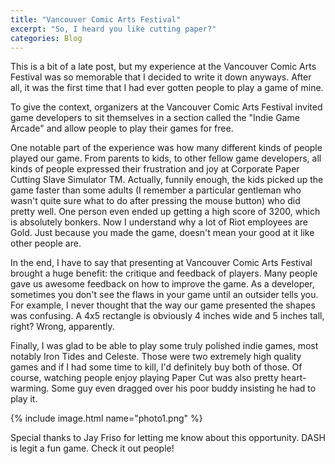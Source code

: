```yaml
---
title: "Vancouver Comic Arts Festival"
excerpt: "So, I heard you like cutting paper?"
categories: Blog
---
```


This is a bit of a late post, but my experience at the Vancouver Comic Arts Festival was so memorable that I decided to write it down anyways. After all, it was the first time that I had ever gotten people to play a game of mine.

To give the context, organizers at the Vancouver Comic Arts Festival invited game developers to sit themselves in a section called the "Indie Game Arcade" and allow people to play their games for free.

One notable part of the experience was how many different kinds of people played our game. From parents to kids, to other fellow game developers, all kinds of people expressed their frustration and joy at Corporate Paper Cutting Slave Simulator TM. Actually, funnily enough, the kids picked up the game faster than some adults (I remember a particular gentleman who wasn't quite sure what to do after pressing the mouse button) who did pretty well. One person even ended up getting a high score of 3200, which is absolutely bonkers. Now I understand why a lot of Riot employees are Gold. Just because you made the game, doesn't mean your good at it like other people are.

In the end, I have to say that presenting at Vancouver Comic Arts Festival brought a huge benefit: the critique and feedback of players. Many people gave us awesome feedback on how to improve the game. As a developer, sometimes you don't see the flaws in your game until an outsider tells you. For example, I never thought that the way our game presented the shapes was confusing. A 4x5 rectangle is obviously 4 inches wide and 5 inches tall, right? Wrong, apparently.

Finally, I was glad to be able to play some truly polished indie games, most notably Iron Tides and Celeste. Those were two extremely high quality games and if I had some time to kill, I'd definitely buy both of those. Of course, watching people enjoy playing Paper Cut was also pretty heart-warming. Some guy even dragged over his poor buddy insisting he had to play it.

{% include image.html name="photo1.png" %}

Special thanks to Jay Friso for letting me know about this opportunity. DASH is legit a fun game. Check it out people!
